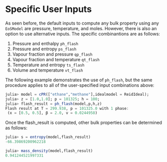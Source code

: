 # Specific User Inputs

As seen before, the default inputs to compute any bulk property using any `EoSModel` are pressure, temperature, and moles. However, there is also an option to use alternative inputs. The specific combinantions are as follows:

1. Pressure and enthalpy `ph_flash`
2. Pressure and entropy `ps_flash`
3. Vapour fraction and pressure `qp_flash`
4. Vapour fraction and temperature `qt_flash`
5. Temperature and entropy `ts_flash`
6. Volume and temperature `vt_flash`

The following example demonstrates the use of `ph_flash`, but the same procedure applies to all of the user-specified input combinations above:

```julia
julia> model = cPR(["ethane","methane"],idealmodel = ReidIdeal);
julia> z = [1.0,1.0]; p = 101325; h = 100;
julia> flash_result = ph_flash(model,p,h,z)
Flash result at T = 299.938, p = 101325.0 with 1 phase:
 (x = [0.5, 0.5], β = 2.0, v = 0.0244958)
```
Once the flash_result is computed, other bulk properties can be determined as follows:

```julia
julia> s = entropy(model,flash_result)
-66.39869200962218

julia> mass_density(model,flash_result)
0.941244521997331
```


